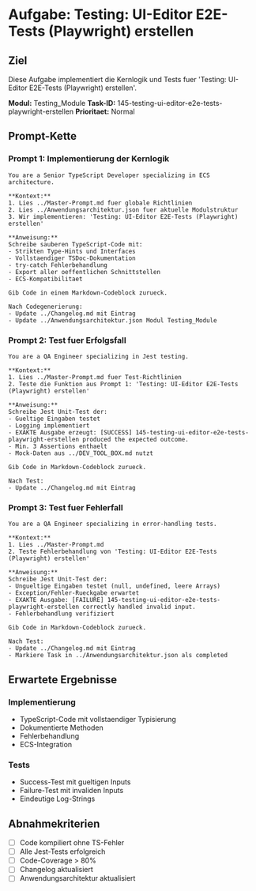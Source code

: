 ﻿# Aufgabe: Testing: UI-Editor E2E-Tests (Playwright) erstellen

## Ziel
Diese Aufgabe implementiert die Kernlogik und Tests fuer 'Testing: UI-Editor E2E-Tests (Playwright) erstellen'.

**Modul:** Testing_Module
**Task-ID:** 145-testing-ui-editor-e2e-tests-playwright-erstellen
**Prioritaet:** Normal

## Prompt-Kette

### Prompt 1: Implementierung der Kernlogik
```
You are a Senior TypeScript Developer specializing in ECS architecture.

**Kontext:**
1. Lies ../Master-Prompt.md fuer globale Richtlinien
2. Lies ../Anwendungsarchitektur.json fuer aktuelle Modulstruktur
3. Wir implementieren: 'Testing: UI-Editor E2E-Tests (Playwright) erstellen'

**Anweisung:**
Schreibe sauberen TypeScript-Code mit:
- Strikten Type-Hints und Interfaces
- Vollstaendiger TSDoc-Dokumentation
- try-catch Fehlerbehandlung
- Export aller oeffentlichen Schnittstellen
- ECS-Kompatibilitaet

Gib Code in einem Markdown-Codeblock zurueck.

Nach Codegenerierung:
- Update ../Changelog.md mit Eintrag
- Update ../Anwendungsarchitektur.json Modul Testing_Module
```

### Prompt 2: Test fuer Erfolgsfall
```
You are a QA Engineer specializing in Jest testing.

**Kontext:**
1. Lies ../Master-Prompt.md fuer Test-Richtlinien
2. Teste die Funktion aus Prompt 1: 'Testing: UI-Editor E2E-Tests (Playwright) erstellen'

**Anweisung:**
Schreibe Jest Unit-Test der:
- Gueltige Eingaben testet
- Logging implementiert
- EXAKTE Ausgabe erzeugt: [SUCCESS] 145-testing-ui-editor-e2e-tests-playwright-erstellen produced the expected outcome.
- Min. 3 Assertions enthaelt
- Mock-Daten aus ../DEV_TOOL_BOX.md nutzt

Gib Code in Markdown-Codeblock zurueck.

Nach Test:
- Update ../Changelog.md mit Eintrag
```

### Prompt 3: Test fuer Fehlerfall
```
You are a QA Engineer specializing in error-handling tests.

**Kontext:**
1. Lies ../Master-Prompt.md
2. Teste Fehlerbehandlung von 'Testing: UI-Editor E2E-Tests (Playwright) erstellen'

**Anweisung:**
Schreibe Jest Unit-Test der:
- Ungueltige Eingaben testet (null, undefined, leere Arrays)
- Exception/Fehler-Rueckgabe erwartet
- EXAKTE Ausgabe: [FAILURE] 145-testing-ui-editor-e2e-tests-playwright-erstellen correctly handled invalid input.
- Fehlerbehandlung verifiziert

Gib Code in Markdown-Codeblock zurueck.

Nach Test:
- Update ../Changelog.md mit Eintrag
- Markiere Task in ../Anwendungsarchitektur.json als completed
```

## Erwartete Ergebnisse

### Implementierung
- TypeScript-Code mit vollstaendiger Typisierung
- Dokumentierte Methoden
- Fehlerbehandlung
- ECS-Integration

### Tests
- Success-Test mit gueltigen Inputs
- Failure-Test mit invaliden Inputs
- Eindeutige Log-Strings

## Abnahmekriterien
- [ ] Code kompiliert ohne TS-Fehler
- [ ] Alle Jest-Tests erfolgreich
- [ ] Code-Coverage > 80%
- [ ] Changelog aktualisiert
- [ ] Anwendungsarchitektur aktualisiert
